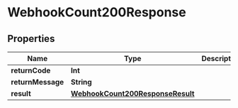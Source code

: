 

# WebhookCount200Response


## Properties

Name | Type | Description | Notes
------------ | ------------- | ------------- | -------------
**returnCode** | **Int** |  |  [optional]
**returnMessage** | **String** |  |  [optional]
**result** | [**WebhookCount200ResponseResult**](WebhookCount200ResponseResult.md) |  |  [optional]



